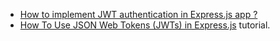 - [How to implement JWT authentication in Express.js app ?](https://www.geeksforgeeks.org/how-to-implement-jwt-authentication-in-express-js-app/)
- [How To Use JSON Web Tokens (JWTs) in Express.js](https://www.digitalocean.com/community/tutorials/nodejs-jwt-expressjs) tutorial.

